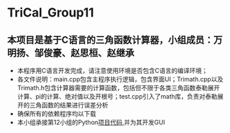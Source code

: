 # TriCal_Group11
## 本项目是基于C语言的三角函数计算器，小组成员：万明扬、邹俊豪、赵思桓、赵继承
* 本程序用C语言开发完成，请注意使用环境是否包含C语言的编译环境；
* 各文件说明：main.cpp包含主程序执行逻辑，包含界面UI；Trimath.cpp以及Trimath.h包含计算器需要的计算函数，包括但不限于各类三角函数泰勒展开计算、pi的计算、绝对值以及开根号；test.cpp引入了math库，负责对泰勒展开的三角函数的结果进行误差分析
* 确保所有的依赖程序均以下载
* 本小组承接第12小组的Python[项目代码](https://github.com/tars1111/SE_calculator),并为其开发GUI
